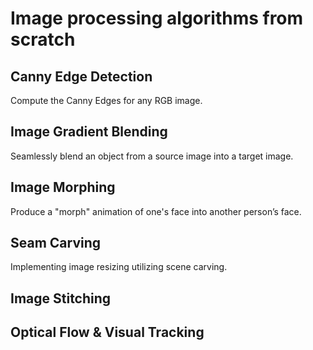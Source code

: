 # Image processing algorithms from scratch

## Canny Edge Detection
Compute the Canny Edges for any RGB image.

## Image Gradient Blending
Seamlessly blend an object from a source image into a target image.

## Image Morphing
Produce a "morph" animation of one's face into another person’s face.

## Seam Carving
Implementing image resizing utilizing scene carving.

## Image Stitching

## Optical Flow & Visual Tracking
